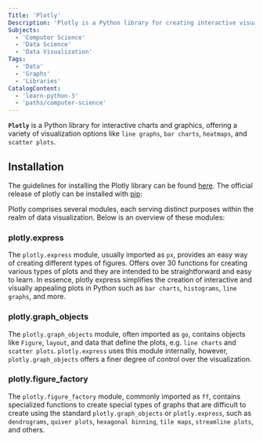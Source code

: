 ```yaml
---
Title: 'Plotly'
Description: 'Plotly is a Python library for creating interactive visualizations and charts.'
Subjects:
  - 'Computer Science'
  - 'Data Science'
  - 'Data Visualization'
Tags:
  - 'Data'
  - 'Graphs'
  - 'Libraries'
CatalogContent:
  - 'learn-python-3'
  - 'paths/computer-science'
---
```


**`Plotly`** is a Python library for interactive charts and graphics, offering a variety of visualization options like `line graphs`, `bar charts`, `heatmaps`, and `scatter plots`.

## Installation

The guidelines for installing the Plotly library can be found [here](https://plotly.com/python/getting-started/). The official release of plotly can be installed with [pip](https://www.codecademy.com/resources/docs/python/pip):

Plotly comprises several modules, each serving distinct purposes within the realm of data visualization. Below is an overview of these modules:

### plotly.express

The `plotly.express` module, usually imported as `px`, provides an easy way of creating different types of figures. Offers over 30 functions for creating various types of plots and they are intended to be straightforward and easy to learn. In essence, plotly express simplifies the creation of interactive and visually appealing plots in Python such as `bar charts`, `histograms`, `line graphs`, and more.

### plotly.graph_objects

The `plotly.graph_objects` module, often imported as `go`, contains objects like `Figure`, `layout`, and data that define the plots, e.g. `line charts` and `scatter plots`. `plotly.express` uses this module internally, however, `plotly.graph_objects` offers a finer degree of control over the visualization.

### plotly.figure_factory

The `plotly.figure_factory` module, commonly imported as `ff`, contains specialized functions to create special types of graphs that are difficult to create using the standard `plotly.graph_objects` or `plotly.express`, such as `dendrograms`, `quiver plots`, `hexagonal binning`, `tile maps`, `streamline plots`, and others.
